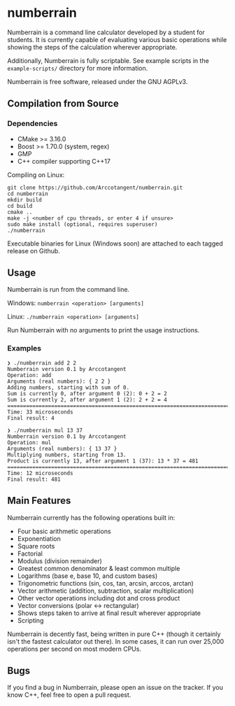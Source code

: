 # numberrain

Numberrain is a command line calculator developed by a student for students.
It is currently capable of evaluating various basic operations while showing the steps of the calculation wherever appropriate.

Additionally, Numberrain is fully scriptable.
See example scripts in the `example-scripts/` directory for more information.

Numberrain is free software, released under the GNU AGPLv3.

## Compilation from Source

### Dependencies

- CMake >= 3.16.0
- Boost >= 1.70.0 (system, regex)
- GMP
- C++ compiler supporting C++17

Compiling on Linux:

```
git clone https://github.com/Arccotangent/numberrain.git
cd numberrain
mkdir build
cd build
cmake ..
make -j <number of cpu threads, or enter 4 if unsure>
sudo make install (optional, requires superuser)
./numberrain
```

Executable binaries for Linux (Windows soon) are attached to each tagged release on Github.

## Usage

Numberrain is run from the command line.

Windows: `numberrain <operation> [arguments]`

Linux: `./numberrain <operation> [arguments]`

Run Numberrain with no arguments to print the usage instructions.

### Examples

```
❯ ./numberrain add 2 2
Numberrain version 0.1 by Arccotangent
Operation: add
Arguments (real numbers): { 2 2 }
Adding numbers, starting with sum of 0.
Sum is currently 0, after argument 0 (2): 0 + 2 = 2
Sum is currently 2, after argument 1 (2): 2 + 2 = 4
===================================================================================
Time: 33 microseconds
Final result: 4
```

```
❯ ./numberrain mul 13 37
Numberrain version 0.1 by Arccotangent
Operation: mul
Arguments (real numbers): { 13 37 }
Multiplying numbers, starting from 13.
Product is currently 13, after argument 1 (37): 13 * 37 = 481
===================================================================================
Time: 12 microseconds
Final result: 481
```

## Main Features

Numberrain currently has the following operations built in:

- Four basic arithmetic operations
- Exponentiation
- Square roots
- Factorial
- Modulus (division remainder)
- Greatest common denominator & least common multiple
- Logarithms (base e, base 10, and custom bases)
- Trigonometric functions (sin, cos, tan, arcsin, arccos, arctan)
- Vector arithmetic (addition, subtraction, scalar multiplication)
- Other vector operations including dot and cross product
- Vector conversions (polar <-> rectangular)
- Shows steps taken to arrive at final result wherever appropriate
- Scripting

Numberrain is decently fast, being written in pure C++ (though it certainly isn't the fastest calculator out there).
In some cases, it can run over 25,000 operations per second on most modern CPUs.

## Bugs

If you find a bug in Numberrain, please open an issue on the tracker.
If you know C++, feel free to open a pull request.
